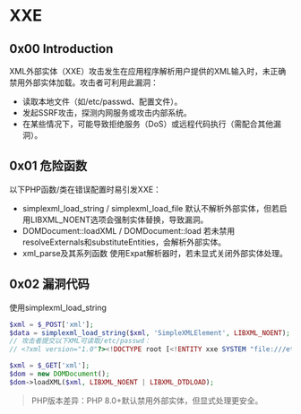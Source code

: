 # XXE 

## 0x00 Introduction
XML外部实体（XXE）攻击发生在应用程序解析用户提供的XML输入时，未正确禁用外部实体加载。攻击者可利用此漏洞：
- 读取本地文件（如/etc/passwd、配置文件）。
- 发起SSRF攻击，探测内网服务或攻击内部系统。
- 在某些情况下，可能导致拒绝服务（DoS）或远程代码执行（需配合其他漏洞）。

## 0x01 危险函数


以下PHP函数/类在错误配置时易引发XXE：

- simplexml_load_string / simplexml_load_file
默认不解析外部实体，但若启用LIBXML_NOENT选项会强制实体替换，导致漏洞。
- DOMDocument::loadXML / DOMDocument::load
若未禁用resolveExternals和substituteEntities，会解析外部实体。
- xml_parse及其系列函数
使用Expat解析器时，若未显式关闭外部实体处理。

## 0x02 漏洞代码
使用simplexml_load_string
```php
$xml = $_POST['xml'];
$data = simplexml_load_string($xml, 'SimpleXMLElement', LIBXML_NOENT);
// 攻击者提交以下XML可读取/etc/passwd：
// <?xml version="1.0"?><!DOCTYPE root [<!ENTITY xxe SYSTEM "file:///etc/passwd">]><root>&xxe;</root>
```

```php
$xml = $_GET['xml'];
$dom = new DOMDocument();
$dom->loadXML($xml, LIBXML_NOENT | LIBXML_DTDLOAD);
```

>PHP版本差异：PHP 8.0+默认禁用外部实体，但显式处理更安全。